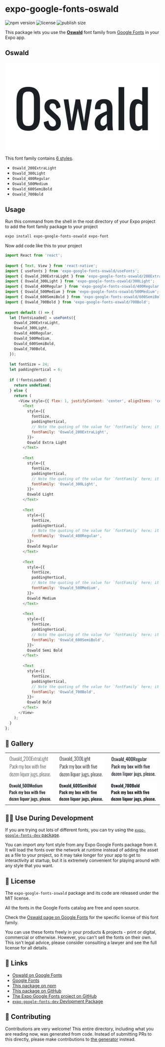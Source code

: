 # expo-google-fonts-oswald

![npm version](https://flat.badgen.net/npm/v/expo-google-fonts-oswald)
![license](https://flat.badgen.net/github/license/expo/google-fonts)
![publish size](https://flat.badgen.net/packagephobia/install/expo-google-fonts-oswald)

This package lets you use the [**Oswald**](https://fonts.google.com/specimen/Oswald) font family from [Google Fonts](https://fonts.google.com/) in your Expo app.

## Oswald

![Oswald](./font-family.png)

This font family contains [6 styles](#-gallery).

- `Oswald_200ExtraLight`
- `Oswald_300Light`
- `Oswald_400Regular`
- `Oswald_500Medium`
- `Oswald_600SemiBold`
- `Oswald_700Bold`

## Usage

Run this command from the shell in the root directory of your Expo project to add the font family package to your project
```sh
expo install expo-google-fonts-oswald expo-font
```

Now add code like this to your project
```js
import React from 'react';

import { Text, View } from 'react-native';
import { useFonts } from 'expo-google-fonts-oswald/useFonts';
import { Oswald_200ExtraLight } from 'expo-google-fonts-oswald/200ExtraLight';
import { Oswald_300Light } from 'expo-google-fonts-oswald/300Light';
import { Oswald_400Regular } from 'expo-google-fonts-oswald/400Regular';
import { Oswald_500Medium } from 'expo-google-fonts-oswald/500Medium';
import { Oswald_600SemiBold } from 'expo-google-fonts-oswald/600SemiBold';
import { Oswald_700Bold } from 'expo-google-fonts-oswald/700Bold';

export default () => {
  let [fontsLoaded] = useFonts({
    Oswald_200ExtraLight,
    Oswald_300Light,
    Oswald_400Regular,
    Oswald_500Medium,
    Oswald_600SemiBold,
    Oswald_700Bold,
  });

  let fontSize = 24;
  let paddingVertical = 6;

  if (!fontsLoaded) {
    return undefined;
  } else {
    return (
      <View style={{ flex: 1, justifyContent: 'center', alignItems: 'center' }}>
        <Text
          style={{
            fontSize,
            paddingVertical,
            // Note the quoting of the value for `fontFamily` here; it expects a string!
            fontFamily: 'Oswald_200ExtraLight',
          }}>
          Oswald Extra Light
        </Text>

        <Text
          style={{
            fontSize,
            paddingVertical,
            // Note the quoting of the value for `fontFamily` here; it expects a string!
            fontFamily: 'Oswald_300Light',
          }}>
          Oswald Light
        </Text>

        <Text
          style={{
            fontSize,
            paddingVertical,
            // Note the quoting of the value for `fontFamily` here; it expects a string!
            fontFamily: 'Oswald_400Regular',
          }}>
          Oswald Regular
        </Text>

        <Text
          style={{
            fontSize,
            paddingVertical,
            // Note the quoting of the value for `fontFamily` here; it expects a string!
            fontFamily: 'Oswald_500Medium',
          }}>
          Oswald Medium
        </Text>

        <Text
          style={{
            fontSize,
            paddingVertical,
            // Note the quoting of the value for `fontFamily` here; it expects a string!
            fontFamily: 'Oswald_600SemiBold',
          }}>
          Oswald Semi Bold
        </Text>

        <Text
          style={{
            fontSize,
            paddingVertical,
            // Note the quoting of the value for `fontFamily` here; it expects a string!
            fontFamily: 'Oswald_700Bold',
          }}>
          Oswald Bold
        </Text>
      </View>
    );
  }
};

```

## 🔡 Gallery


||||
|-|-|-|
|![Oswald_200ExtraLight](.//200ExtraLight/Oswald_200ExtraLight.ttf.png)|![Oswald_300Light](.//300Light/Oswald_300Light.ttf.png)|![Oswald_400Regular](.//400Regular/Oswald_400Regular.ttf.png)||
|![Oswald_500Medium](.//500Medium/Oswald_500Medium.ttf.png)|![Oswald_600SemiBold](.//600SemiBold/Oswald_600SemiBold.ttf.png)|![Oswald_700Bold](.//700Bold/Oswald_700Bold.ttf.png)||


## 👩‍💻 Use During Development

If you are trying out lots of different fonts, you can try using the [`expo-google-fonts-dev` package](https://github.com/freeboub/google-fonts/tree/master/font-packages/dev#readme).

You can import *any* font style from any Expo Google Fonts package from it. It will load the fonts
over the network at runtime instead of adding the asset as a file to your project, so it may take longer
for your app to get to interactivity at startup, but it is extremely convenient
for playing around with any style that you want.

## 📖 License

The `expo-google-fonts-oswald` package and its code are released under the MIT license.

All the fonts in the Google Fonts catalog are free and open source.

Check the [Oswald page on Google Fonts](https://fonts.google.com/specimen/Oswald) for the specific license of this font family.

You can use these fonts freely in your products & projects - print or digital, commercial or otherwise. However, you can't sell the fonts on their own. This isn't legal advice, please consider consulting a lawyer and see the full license for all details.

## 🔗 Links

- [Oswald on Google Fonts](https://fonts.google.com/specimen/Oswald)
- [Google Fonts](https://fonts.google.com/)
- [This package on npm](https://www.npmjs.com/package/expo-google-fonts-oswald)
- [This package on GitHub](https://github.com/freeboub/google-fonts/tree/master/font-packages/oswald)
- [The Expo Google Fonts project on GitHub](https://github.com/freeboub/google-fonts)
- [`expo-google-fonts-dev` Devlopment Package](https://github.com/freeboub/google-fonts/tree/master/font-packages/dev)

## 🤝 Contributing

Contributions are very welcome! This entire directory, including what you are reading now, was generated from code. Instead of submitting PRs to this directly, please make contributions to [the generator](https://github.com/freeboub/google-fonts/tree/master/packages/generator) instead.
